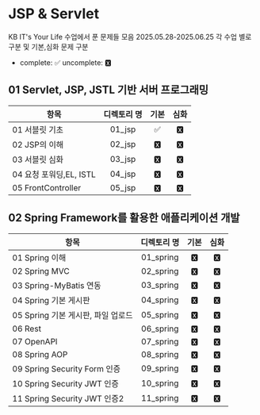 # JSP & Servlet

KB IT's Your Life 수업에서 푼 문제들 모음 2025.05.28-2025.06.25
각 수업 별로 구분 및 기본,심화 문제 구분

- complete: ✅ uncomplete: 🆇

## 01 Servlet, JSP, JSTL 기반 서버 프로그래밍

| 항목                    | 디렉토리 명 | 기본 | 심화 |
| ----------------------- | :---------: | :--: | :--: |
| 01 서블릿 기초          |   01_jsp    |  ✅  |  🆇   |
| 02 JSP의 이해           |   02_jsp    |  🆇   |  🆇   |
| 03 서블릿 심화          |   03_jsp    |  🆇   |  🆇   |
| 04 요청 포워딩,EL, ISTL |   04_jsp    |  🆇   |  🆇   |
| 05 FrontController      |   05_jsp    |  🆇   |  🆇   |

## 02 Spring Framework를 활용한 애플리케이션 개발

| 항목                               | 디렉토리 명 | 기본 | 심화 |
| ---------------------------------- | :---------: | :--: | :--: |
| 01 Spring 이해                     |  01_spring  |  🆇   |  🆇   |
| 02 Spring MVC                      |  02_spring  |  🆇   |  🆇   |
| 03 Spring-MyBatis 연동             |  03_spring  |  🆇   |  🆇   |
| 04 Spring 기본 게시판              |  04_spring  |  🆇   |  🆇   |
| 05 Spring 기본 게시판, 파일 업로드 |  05_spring  |  🆇   |  🆇   |
| 06 Rest                            |  06_spring  |  🆇   |  🆇   |
| 07 OpenAPl                         |  07_spring  |  🆇   |  🆇   |
| 08 Spring AOP                      |  08_spring  |  🆇   |  🆇   |
| 09 Spring Security Form 인증       |  09_spring  |  🆇   |  🆇   |
| 10 Spring Security JWT 인증        |  10_spring  |  🆇   |  🆇   |
| 11 Spring Security JWT 인증2       |  11_spring  |  🆇   |  🆇   |
